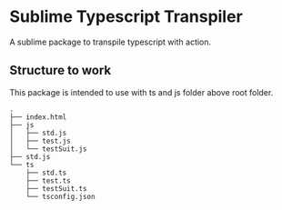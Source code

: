 # Sublime Typescript Transpiler
A sublime package to transpile typescript with <ctrl-s> action.

## Structure to work
This package is intended to use with ts and js folder above root folder.
```
.
├── index.html
├── js
│   ├── std.js
│   ├── test.js
│   └── testSuit.js
├── std.js
└── ts
    ├── std.ts
    ├── test.ts
    ├── testSuit.ts
    └── tsconfig.json
```
